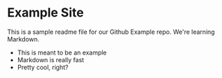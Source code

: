 # Example Site
This is a sample readme file for our Github Example repo. We're learning Markdown.
* This is meant to be an example
* Markdown is really fast
* Pretty cool, right?